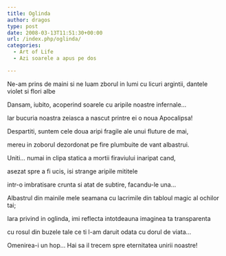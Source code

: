 ```yaml
---
title: Oglinda
author: dragos
type: post
date: 2008-03-13T11:51:30+00:00
url: /index.php/oglinda/
categories:
  - Art of Life
  - Azi soarele a apus pe dos

---
```

Ne-am prins de maini si ne luam zborul in lumi cu licuri argintii, dantele violet si flori albe
  
Dansam, iubito, acoperind soarele cu aripile noastre infernale&#8230;
  
Iar bucuria noastra zeiasca a nascut printre ei o noua Apocalipsa!

Despartiti, suntem cele doua aripi fragile ale unui fluture de mai,
  
mereu in zoborul dezordonat pe fire plumbuite de vant albastrui.
  
Uniti&#8230; numai in clipa statica a mortii firaviului inaripat cand,
  
asezat spre a fi ucis, isi strange aripile mititele
  
intr-o imbratisare crunta si atat de subtire, facandu-le una&#8230;<!--more-->

Albastrul din mainile mele seamana cu lacrimile din tabloul magic al ochilor tai;
  
Iara privind in oglinda, imi reflecta intotdeauna imaginea ta transparenta
  
cu rosul din buzele tale ce ti l-am daruit odata cu dorul de viata&#8230;

Omenirea-i un hop&#8230; Hai sa il trecem spre eternitatea unirii noastre!